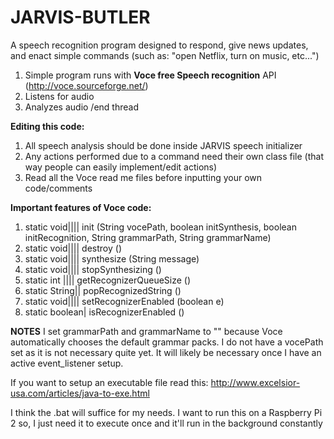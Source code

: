 # JARVIS-BUTLER
A speech recognition program designed to respond, give news updates, and enact simple commands (such as: "open Netflix, turn on music, etc...")

  1. Simple program runs with **Voce free Speech recognition** API (http://voce.sourceforge.net/)
  2. Listens for audio
  3. Analyzes audio /end thread


**Editing this code:**
  1. All speech analysis should be done inside JARVIS speech initializer
  2. Any actions performed due to a command need their own class file (that way people can easily implement/edit actions)
  3. Read all the Voce read me files before inputting your own code/comments
  
**Important features of Voce code:**
  1. static void|||| 	init (String vocePath, boolean initSynthesis, boolean initRecognition, String grammarPath, String grammarName)
  2. static void|||| 	destroy ()
  3. static void|||| 	synthesize (String message)
  4. static void|||| 	stopSynthesizing ()
  5. static int |||| 	getRecognizerQueueSize ()
  6. static String|| 	popRecognizedString ()
  7. static void|||| 	setRecognizerEnabled (boolean e)
  8. static boolean| 	isRecognizerEnabled ()

****NOTES****
I set grammarPath and grammarName to "" because Voce automatically chooses the default grammar packs. I do not have a vocePath set as it is not necessary quite yet. It will likely be necessary once I have an active event_listener setup.

If you want to setup an executable file read this: http://www.excelsior-usa.com/articles/java-to-exe.html

I think the .bat will suffice for my needs. I want to run this on a Raspberry Pi 2 so, I just need it to execute once and it'll run in the background constantly
